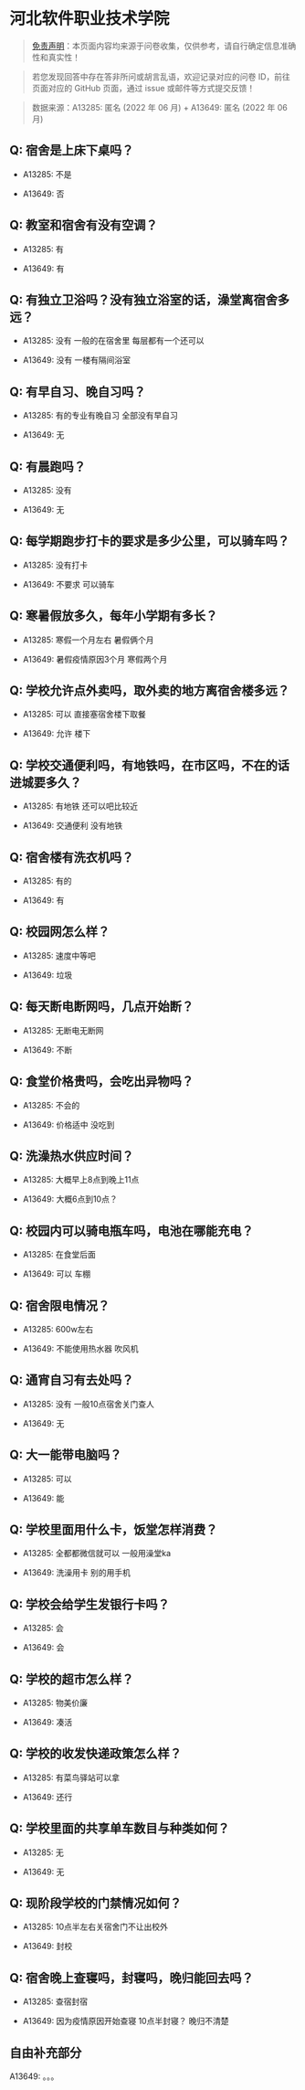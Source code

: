 # 河北软件职业技术学院

> [免责声明](https://colleges.chat/#_3)：本页面内容均来源于问卷收集，仅供参考，请自行确定信息准确性和真实性！

> 若您发现回答中存在答非所问或胡言乱语，欢迎记录对应的问卷 ID，前往页面对应的 GitHub 页面，通过 issue 或邮件等方式提交反馈！

> 数据来源：A13285: 匿名 (2022 年 06 月) + A13649: 匿名 (2022 年 06 月)

## Q: 宿舍是上床下桌吗？

- A13285: 不是

- A13649: 否

## Q: 教室和宿舍有没有空调？

- A13285: 有

- A13649: 有

## Q: 有独立卫浴吗？没有独立浴室的话，澡堂离宿舍多远？

- A13285: 没有 一般的在宿舍里 每层都有一个还可以

- A13649: 没有   一楼有隔间浴室

## Q: 有早自习、晚自习吗？

- A13285: 有的专业有晚自习 全部没有早自习

- A13649: 无

## Q: 有晨跑吗？

- A13285: 没有

- A13649: 无

## Q: 每学期跑步打卡的要求是多少公里，可以骑车吗？

- A13285: 没有打卡

- A13649: 不要求  可以骑车

## Q: 寒暑假放多久，每年小学期有多长？

- A13285: 寒假一个月左右 暑假俩个月

- A13649: 暑假疫情原因3个月 寒假两个月

## Q: 学校允许点外卖吗，取外卖的地方离宿舍楼多远？

- A13285: 可以 直接塞宿舍楼下取餐

- A13649: 允许  楼下

## Q: 学校交通便利吗，有地铁吗，在市区吗，不在的话进城要多久？

- A13285: 有地铁 还可以吧比较近

- A13649: 交通便利 没有地铁

## Q: 宿舍楼有洗衣机吗？

- A13285: 有的

- A13649: 有

## Q: 校园网怎么样？

- A13285: 速度中等吧

- A13649: 垃圾

## Q: 每天断电断网吗，几点开始断？

- A13285: 无断电无断网

- A13649: 不断

## Q: 食堂价格贵吗，会吃出异物吗？

- A13285: 不会的

- A13649: 价格适中  没吃到

## Q: 洗澡热水供应时间？

- A13285: 大概早上8点到晚上11点

- A13649: 大概6点到10点？

## Q: 校园内可以骑电瓶车吗，电池在哪能充电？

- A13285: 在食堂后面

- A13649: 可以  车棚

## Q: 宿舍限电情况？

- A13285: 600w左右

- A13649: 不能使用热水器 吹风机

## Q: 通宵自习有去处吗？

- A13285: 没有 一般10点宿舍关门查人

- A13649: 无

## Q: 大一能带电脑吗？

- A13285: 可以

- A13649: 能

## Q: 学校里面用什么卡，饭堂怎样消费？

- A13285: 全都都微信就可以 一般用澡堂ka

- A13649: 洗澡用卡 别的用手机

## Q: 学校会给学生发银行卡吗？

- A13285: 会

- A13649: 会

## Q: 学校的超市怎么样？

- A13285: 物美价廉

- A13649: 凑活

## Q: 学校的收发快递政策怎么样？

- A13285: 有菜鸟驿站可以拿

- A13649: 还行

## Q: 学校里面的共享单车数目与种类如何？

- A13285: 无

- A13649: 无

## Q: 现阶段学校的门禁情况如何？

- A13285: 10点半左右关宿舍门不让出校外

- A13649: 封校

## Q: 宿舍晚上查寝吗，封寝吗，晚归能回去吗？

- A13285: 查宿封宿

- A13649: 因为疫情原因开始查寝  10点半封寝？ 晚归不清楚

## 自由补充部分

A13649: 。。。